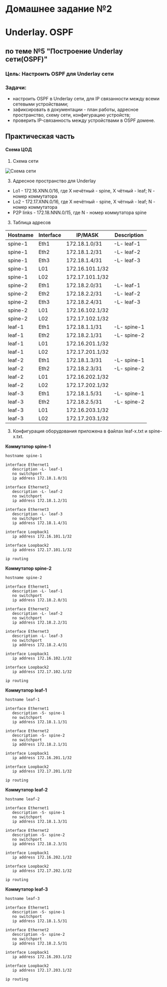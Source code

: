 #  Домашнее задание №2
# Underlay. OSPF
## по теме №5 "Построение Underlay сети(OSPF)"
### Цель: Настроить OSPF для Underlay сети
### Задачи:
+ настроить OSPF в Underlay сети, для IP связанности между всеми сетевыми устройствами;
+ зафиксировать в документации - план работы, адресное пространство, схему сети, конфигурацию устройств;
+ проверить IP-связанность между устройствами в OSPF домене.
## Практическая часть
#### Схема ЦОД
1. Схема сети

![Схема сети]([network.PNG](https://github.com/RtZ-Ufa/OTUS-DC-Network-Design/blob/main/%D0%94%D0%97%20%E2%84%961/network.PNG))

3. Адресное пространство для Underlay
+ Lo1 - 172.16.XNN.0/16, где X нечётный - spine, X чётный - leaf; N - номер коммутатора 
+ Lo2 - 172.17.XNN.0/16, где X нечётный - spine, X чётный - leaf; N - номер коммутатора
+ P2P links - 172.18.NNN.0/15, где N - номер коммутатора spine
3. Таблица адресов
  
| Hostname | Interface |  	IP/MASK    |	Description |
|----------|-----------|---------------|--------------|
|spine-1   |Eth1     |172.18.1.0/31  |-L- leaf-1    |
|spine-1   |Eth2     |172.18.1.2/31  |-L- leaf-2    |
|spine-1   |Eth3     |172.18.1.4/31  |-L- leaf-3    |
|spine-1   |L01        |172.16.101.1/32  |              |
|spine-1   |L02        |172.17.101.1/32|              |
|spine-2   |Eth1     |172.18.2.0/31  |-L- leaf-1    |
|spine-2   |Eth2     |172.18.2.2/31  |-L- leaf-2    |
|spine-2   |Eth3     |172.18.2.4/31  |-L- leaf-3    |
|spine-2   |L01        |172.16.102.1/32  |              |
|spine-2   |L02        |172.17.102.1/32|              |
|leaf-1    |Eth1     |172.18.1.1/31  |-L- spine-1    |
|leaf-1    |Eth2     |172.18.2.1/31  |-L- spine-2    |
|leaf-1    |L01        |172.16.201.1/32 |              |
|leaf-1    |L02        |172.17.201.1/32|              |
|leaf-2    |Eth1     |172.18.1.3/31  |-L- spine-1    |
|leaf-2    |Eth2     |172.18.2.3/31  |-L- spine-2    |
|leaf-2    |L01        |172.16.202.1/32 |              |
|leaf-2    |L02        |172.17.202.1/32|              |
|leaf-3    |Eth1     |172.18.1.5/31  |-L- spine-1    |
|leaf-3    |Eth2     |172.18.2.5/31  |-L- spine-2    |
|leaf-3    |L01        |172.16.203.1/32 |              |
|leaf-3    |L02        |172.17.203.1/32|              |

3. Конфигурация оборудования приложена в файлах leaf-x.txt и spine-x.txt.

**Коммутатор spine-1**

```
hostname spine-1

interface Ethernet1
   description -L- leaf-1
   no switchport
   ip address 172.18.1.0/31

interface Ethernet2
   description -L- leaf-2
   no switchport
   ip address 172.18.1.2/31

interface Ethernet3
   description -L- leaf-3
   no switchport
   ip address 172.18.1.4/31

interface Loopback1
   ip address 172.16.101.1/32

interface Loopback2
   ip address 172.17.101.1/32

ip routing
```

**Коммутатор spine-2**

```
hostname spine-2

interface Ethernet1
   description -L- leaf-1
   no switchport
   ip address 172.18.2.0/31

interface Ethernet2
   description -L- leaf-2
   no switchport
   ip address 172.18.2.2/31

interface Ethernet3
   description -L- leaf-3
   no switchport
   ip address 172.18.2.4/31

interface Loopback1
   ip address 172.16.102.1/32

interface Loopback2
   ip address 172.17.102.1/32

ip routing
```

**Коммутатор leaf-1**

```
hostname leaf-1

interface Ethernet1
   description -S- spine-1
   no switchport
   ip address 172.18.1.1/31

interface Ethernet2
   description -S- spine-2
   no switchport
   ip address 172.18.2.1/31

interface Loopback1
   ip address 172.16.201.1/32

interface Loopback2
   ip address 172.17.201.1/32

ip routing
```

**Коммутатор leaf-2**

```
hostname leaf-2

interface Ethernet1
   description -S- spine-1
   no switchport
   ip address 172.18.1.3/31

interface Ethernet2
   description -S- spine-2
   no switchport
   ip address 172.18.2.3/31

interface Loopback1
   ip address 172.16.202.1/32

interface Loopback2
   ip address 172.17.202.1/32

ip routing
```

**Коммутатор leaf-3**

```
hostname leaf-3

interface Ethernet1
   description -S- spine-1
   no switchport
   ip address 172.18.1.5/31

interface Ethernet2
   description -S- spine-2
   no switchport
   ip address 172.18.2.5/31

interface Loopback1
   ip address 172.16.203.1/32

interface Loopback2
   ip address 172.17.203.1/32

ip routing
```
